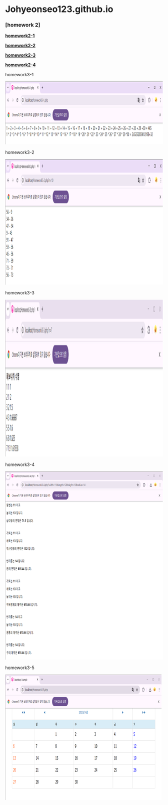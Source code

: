 # Johyeonseo123.github.io

### [homework 2]

[**homework2-1**](https://Johyeonseo123.github.io/Homework2-1.html)

[**homework2-2**](https://Johyeonseo123.github.io/Homework2-2.html)

[**homework2-3**](https://Johyeonseo123.github.io/Homework2-3.html)

[**homework2-4**](https://Johyeonseo123.github.io/homework2-4.html)


<p>homework3-1</p>
<img src="Homework3-1.png" alt="Girl in a jacket" width="800" height="200">

<p>homework3-2</p>
<img src="Homework3-2.png" alt="Girl in a jacket" width="800" height="400">

<p>homework3-3</p>
<img src="Homework3-3.png" alt="Girl in a jacket" width="800" height="500">

<p>homework3-4</p>
<img src="Homework3-4.png" alt="Girl in a jacket" width="800" height="600">

<p>homework3-5</p>
<img src="Homework3-5.png" alt="Girl in a jacket" width="500" height="400">
